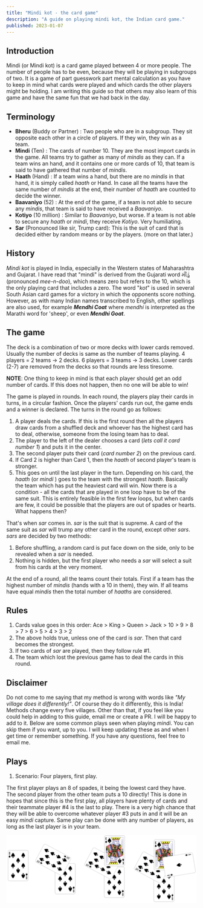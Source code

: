 ```yaml
---
title: "Mindi kot - the card game"
description: "A guide on playing mindi kot, the Indian card game."
published: 2023-01-07
---
```

## Introduction
Mindi (or Mindi kot) is a card game played between 4 or more people. The number of people has to be even, because they will be playing in subgroups of two. It is a game of part guesswork part mental calculation as you have to keep in mind what cards were played and which cards the other players might be holding. I am writing this guide so that others may also learn of this game and have the same fun that we had back in the day.

## Terminology
- **Bheru** (Buddy or Partner) : Two people who are in a subgroup. They sit opposite each other in a circle of players. If they win, they win as a team.
- **Mindi** (Ten) : The cards of number 10. They are the most import cards in the game. All teams try to gather as many of _mindis_ as they can. If a team wins an hand, and it contains one or more cards of 10, that team is said to have gathered that number of _mindis_.
- **Haath** (Hand) : If a team wins a hand, but there are no _mindis_ in that hand, it is simply called _haath_ or Hand. In case all the teams have the same number of _mindis_ at the end, their number of _haath_ are counted to decide the winner.
- **Baavaniyo** (52) : At the end of the game, if a team is not able to secure any _mindis_, that team is said to have received a _Baavaniyo_.
- **Kotiyo** (10 million) : Similar to _Baavaniyo_, but worse. If a team is not able to secure any _haath_ or _mindi_, they receive _Kotiyo_. Very humiliating.
- **Sar** (Pronounced like sir, Trump card): This is the suit of card that is decided either by random means or by the players. (more on that later.)

## History
_Mindi kot_ is played in India, especially in the Western states of Maharashtra and Gujarat. I have  read that "mindi" is derived from the Gujarati word મીંડું (pronounced _mee-n-doo_), which means zero but refers to the 10, which is the only playing card that includes a zero. The word "_kot_" is used in several South Asian card games for a victory in which the opponents score nothing. However, as with many Indian names transcribed to English, other spellings are also used, for example _**Mendhi Coat**_ where _mendhi_ is interpreted as the Marathi word for 'sheep', or even **_Mendhi Goat_**.

## The game
The deck is a combination of two or more decks with lower cards removed. Usually the number of decks is same as the number of teams playing. 
4 players = 2 teams -> 2 decks. 6 players = 3 teams -> 3 decks.
Lower cards (2-7) are removed from the decks so that rounds are less tiresome.

**NOTE**: One thing to keep in mind is that each player should get an odd number of cards. If this does not happen, then no one will be able to win! 

The game is played in rounds. In each round, the players play their cards in turns, in a circular fashion. Once the players' cards run out, the game ends and a winner is declared.
The turns in the round go as follows:

1. A player deals the cards. If this is the first round then all the players draw cards from a shuffled deck and whoever has the highest card has to deal, otherwise, someone from the losing team has to deal.
2. The player to the left of the dealer chooses a card (_lets call it card number 1_) and puts it in the center.
3. The second player puts their card (_card number 2_) on the previous card. 
4. If Card 2 is higher than Card 1, then the _haath_ of second player's team is stronger.
5. This goes on until the last player in the turn. Depending on his card, the _haath_ (or _mindi_ ) goes to the team with the strongest _haath_. Basically the team which has put the heaviest card will win.
Now there is a condition - all the cards that are played in one loop have to be of the same suit. This is entirely feasible in the first few loops, but when cards are few, it could be possible that the players are out of spades or hearts. What happens then?

That's when _sar_ comes in. _sar_ is the suit that is supreme. A card of the same suit as _sar_ will trump any other card in the round, except other _sars_. _sars_ are decided by two methods:

1. Before shuffling, a random card is put face down on the side, only to be revealed when a _sar_ is needed.
2. Nothing is hidden, but the first player who needs a _sar_ will select a suit from his cards at the very moment.

At the end of a round, all the teams count their totals. First if a team has the highest number of _mindis_ (hands with a 10 in them), they win. If all teams have equal _mindis_ then the total number of _haaths_ are considered.

## Rules
1. Cards value goes in this order: Ace > King > Queen > Jack > 10 > 9 > 8 > 7 > 6 > 5 > 4 > 3 > 2
2. The above holds true, unless one of the card is _sar_. Then that card becomes the strongest.
3. If two cards of _sar_ are played, then they follow rule #1.
4. The team which lost the previous game has to deal the cards in this round.

## Disclaimer
Do not come to me saying that my method is wrong with words like _"My village does it differently!"_.  Of course they do it differently, this is India! Methods change every five villages. Other than that, if you feel like you could help in adding to this guide, email me or create a PR. I will be happy to add to it. Below are some common plays seen when playing _mindi_. You can skip them if you want, up to you. I will keep updating these as and when I get time or remember something. If you have any questions, feel free to email me.

## Plays
1. Scenario: Four players, first play.

The first player plays an 8 of spades, it being the lowest card they have. The second player from the other team puts a 10 directly! This is done in hopes that since this is the first play, all players have plenty of cards and their teammate player #4 is the last to play. There is a very high chance that they will be able to overcome whatever player #3 puts in and it will be an easy _mindi_ capture. Same play can be done with any number of players, as long as the last player is in your team.

![scenario_1](../../assets/mindi/scenario_1.webp)
